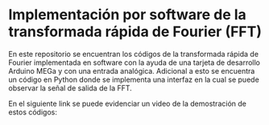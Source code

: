 # Implementación por software de la transformada rápida de Fourier (FFT)

En este repositorio se encuentran los códigos de la transformada rápida de Fourier implementada en software con la ayuda de una tarjeta de desarrollo Arduino MEGa y con una entrada analógica. Adicional a esto se encuentra un código en Python donde se implementa una interfaz en la cual se puede observar la señal de salida de la FFT.

En el siguiente link se puede evidenciar un video de la demostración de estos códigos:

